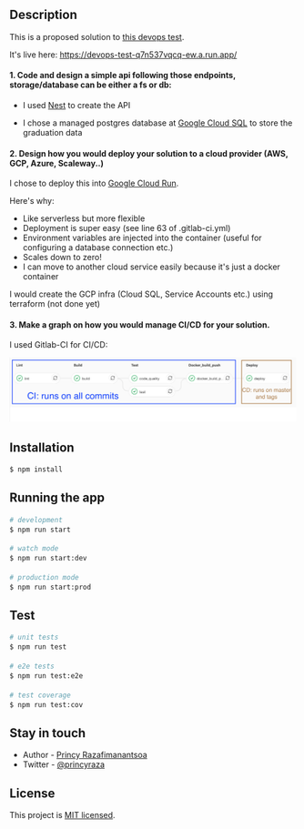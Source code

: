 ## Description

This is a proposed solution to [this devops test](https://github.com/tmdzk/simple-test).

It's live here: https://devops-test-q7n537vqcq-ew.a.run.app/

#### 1. Code and design a simple api following those endpoints, storage/database can be either a fs or db:

- I used [Nest](https://github.com/nestjs/nest) to create the API

- I chose a managed postgres database at [Google Cloud SQL](https://cloud.google.com/sql/docs/postgres/) to store the graduation data

#### 2. Design how you would deploy your solution to a cloud provider (AWS, GCP, Azure, Scaleway..)

I chose to deploy this into [Google Cloud Run](https://cloud.google.com/run/).

Here's why:

- Like serverless but more flexible
- Deployment is super easy (see line 63 of .gitlab-ci.yml)
- Environment variables are injected into the container (useful for configuring a database connection etc.)
- Scales down to zero!
- I can move to another cloud service easily because it's just a docker container

I would create the GCP infra (Cloud SQL, Service Accounts etc.) using terraform (not done yet)

#### 3. Make a graph on how you would manage CI/CD for your solution.

I used Gitlab-CI for CI/CD:

![cicd](./cicd.png)

## Installation

```bash
$ npm install
```

## Running the app

```bash
# development
$ npm run start

# watch mode
$ npm run start:dev

# production mode
$ npm run start:prod
```

## Test

```bash
# unit tests
$ npm run test

# e2e tests
$ npm run test:e2e

# test coverage
$ npm run test:cov
```

## Stay in touch

- Author - [Princy Razafimanantsoa](https://www.princy.dev/)
- Twitter - [@princyraza](https://twitter.com/princyraza)

## License

This project is [MIT licensed](LICENSE).
